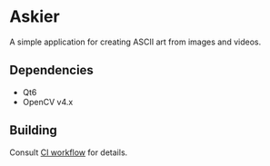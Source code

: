 Askier
======

A simple application for creating ASCII art from images and videos.

## Dependencies

- Qt6
- OpenCV v4.x

## Building

Consult [CI workflow](.github/workflows/cmake-multi-platform.yml) for details.